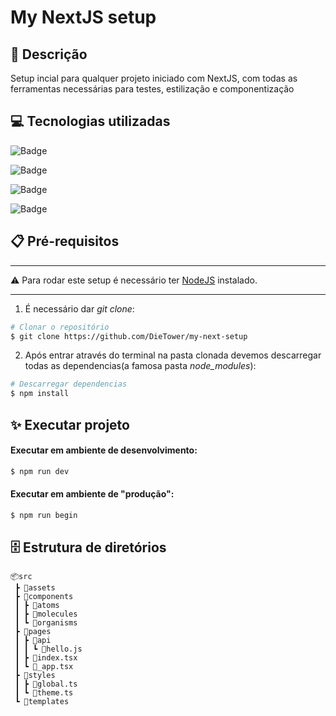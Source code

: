# My NextJS setup

## 📜 Descrição

<p>
    Setup incial para qualquer projeto iniciado com NextJS, com todas
    as ferramentas necessárias para testes, estilização e componentização
</p>

## 💻 Tecnologias utilizadas

![Badge](https://img.shields.io/badge/NextJS-11.0-lightgrey?style=for-the-badge&logo=Next.js)

![Badge](https://img.shields.io/badge/Typescript-4.4.4-%233178C6?style=for-the-badge&logo=TypeScript)

![Badge](https://img.shields.io/badge/Styled%20Components-5.3.1-%23DB7093?style=for-the-badge&logo=styled-components)

![Badge](https://img.shields.io/badge/Chakra%20UI-1.6.10-%23319795?style=for-the-badge&logo=Chakra-UI)

## 📋 Pré-requisitos
---
⚠️ Para rodar este setup é necessário ter <a href="https://nodejs.org/">NodeJS</a> instalado.

---

    
1. É necessário dar *git clone*:
```bash
# Clonar o repositório
$ git clone https://github.com/DieTower/my-next-setup
```
2. Após entrar através do terminal na pasta clonada devemos descarregar todas as dependencias(a famosa pasta *node_modules*):
```bash
# Descarregar dependencias
$ npm install
```

## ✨ Executar projeto

#### Executar em ambiente de desenvolvimento:
```bash
$ npm run dev
```

#### Executar em ambiente de "produção":
```bash
$ npm run begin
```

## 🗄️ Estrutura de diretórios

```
📦src
 ┣ 📂assets
 ┣ 📂components
 ┃ ┣ 📂atoms
 ┃ ┣ 📂molecules
 ┃ ┗ 📂organisms
 ┣ 📂pages
 ┃ ┣ 📂api
 ┃ ┃ ┗ 📜hello.js
 ┃ ┣ 📜index.tsx
 ┃ ┗ 📜_app.tsx
 ┣ 📂styles
 ┃ ┣ 📜global.ts
 ┃ ┗ 📜theme.ts
 ┗ 📂templates
```